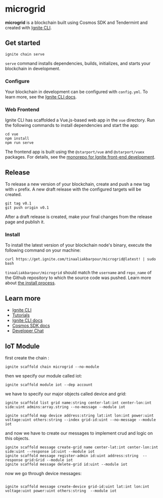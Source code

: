 # microgrid
**microgrid** is a blockchain built using Cosmos SDK and Tendermint and created with [Ignite CLI](https://ignite.com/cli).

## Get started

```
ignite chain serve
```

`serve` command installs dependencies, builds, initializes, and starts your blockchain in development.

### Configure

Your blockchain in development can be configured with `config.yml`. To learn more, see the [Ignite CLI docs](https://docs.ignite.com).

### Web Frontend

Ignite CLI has scaffolded a Vue.js-based web app in the `vue` directory. Run the following commands to install dependencies and start the app:

```
cd vue
npm install
npm run serve
```

The frontend app is built using the `@starport/vue` and `@starport/vuex` packages. For details, see the [monorepo for Ignite front-end development](https://github.com/ignite/web).

## Release
To release a new version of your blockchain, create and push a new tag with `v` prefix. A new draft release with the configured targets will be created.

```
git tag v0.1
git push origin v0.1
```

After a draft release is created, make your final changes from the release page and publish it.

### Install
To install the latest version of your blockchain node's binary, execute the following command on your machine:

```
curl https://get.ignite.com/tinaaliakbarpour/microgrid@latest! | sudo bash
```
`tinaaliakbarpour/microgrid` should match the `username` and `repo_name` of the Github repository to which the source code was pushed. Learn more about [the install process](https://github.com/allinbits/starport-installer).

## Learn more

- [Ignite CLI](https://ignite.com/cli)
- [Tutorials](https://docs.ignite.com/guide)
- [Ignite CLI docs](https://docs.ignite.com)
- [Cosmos SDK docs](https://docs.cosmos.network)
- [Developer Chat](https://discord.gg/ignite)

## IoT Module
first create the chain : 
```
ignite scaffold chain microgrid --no-module
```
then we specify our module called iot:

```
ignite scaffold module iot --dep account
```

we have to specify our major objects called device and grid:

```
ignite scaffold list grid name:string center-lat:int center-lon:int  side:uint admins:array.string --no-message --module iot 

ignite scaffold map device address:string lat:int lon:int power:uint voltage:uint others:string --index grid-id:uint --no-message --module iot

```

and now we have to create our messages to implement crud and logic on this objects.

```
ignite scaffold message create-grid name center-lat:int center-lon:int side:uint --response id:uint --module iot
ignite scaffold message register-admin id:uint address:string  --response grid:Grid --module iot
ignite scaffold message delete-grid id:uint --module iot 

```

now we go through device messages:

```

ignite scaffold message create-device grid-id:uint lat:int lon:int voltage:uint power:uint others:string  --module iot

```
